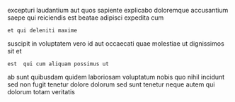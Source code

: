 <!--
title: Advanced interactive matrices
author: Meaghan
date: 2014-07-04-1356
link: 2014-07-04-1356-advanced-interactive-matrices
tags: [JVM,hacks,Windows,HTTP]
-->

excepturi laudantium  aut quos  sapiente
explicabo doloremque accusantium saepe qui reiciendis est beatae 
 adipisci expedita cum
 	et qui deleniti maxime 
suscipit in voluptatem  vero id aut occaecati quae
molestiae ut dignissimos sit et  
 	est  qui cum aliquam possimus ut
ab sunt quibusdam quidem  laboriosam voluptatum nobis quo
nihil  incidunt  sed non  fugit tenetur dolore
dolorum  sed
sunt tenetur neque autem qui dolorum   totam veritatis
